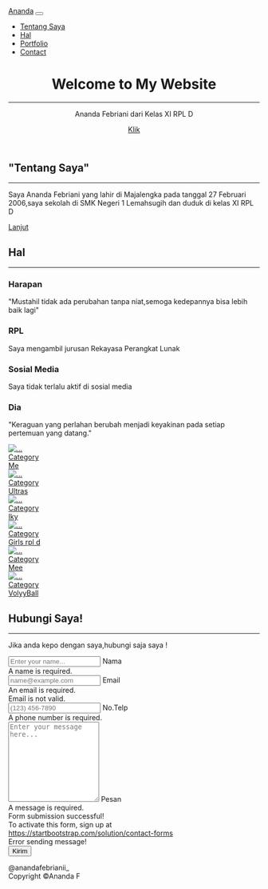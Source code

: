 <!DOCTYPE html>
<html lang="en">
    <head>
        <meta charset="utf-8" />
        <meta name="viewport" content="width=device-width, initial-scale=1, shrink-to-fit=no" />
        <meta name="description" content="" />
        <meta name="author" content="" />
        <title>Website Ananda</title>
        <!-- Favicon-->
        <link rel="icon" type="image/x-icon" href="assets/favicon.ico" />
        <!-- Bootstrap Icons-->
        <link href="https://cdn.jsdelivr.net/npm/bootstrap-icons@1.5.0/font/bootstrap-icons.css" rel="stylesheet" />
        <!-- Google fonts-->
        <link href="https://fonts.googleapis.com/css?family=Merriweather+Sans:400,700" rel="stylesheet" />
        <link href="https://fonts.googleapis.com/css?family=Merriweather:400,300,300italic,400italic,700,700italic" rel="stylesheet" type="text/css" />
        <!-- SimpleLightbox plugin CSS-->
        <link href="https://cdnjs.cloudflare.com/ajax/libs/SimpleLightbox/2.1.0/simpleLightbox.min.css" rel="stylesheet" />
        <!-- Core theme CSS (includes Bootstrap)-->
        <link href="css/styles.css" rel="stylesheet" />
    </head>
    <body id="page-top">
        <!-- Navigation-->
        <nav class="navbar navbar-expand-lg navbar-light fixed-top py-3" id="mainNav">
            <div class="container px-4 px-lg-5">
                <a class="navbar-brand" href="#page-top">Ananda</a>
                <button class="navbar-toggler navbar-toggler-right" type="button" data-bs-toggle="collapse" data-bs-target="#navbarResponsive" aria-controls="navbarResponsive" aria-expanded="false" aria-label="Toggle navigation"><span class="navbar-toggler-icon"></span></button>
                <div class="collapse navbar-collapse" id="navbarResponsive">
                    <ul class="navbar-nav ms-auto my-2 my-lg-0">
                        <li class="nav-item"><a class="nav-link" href="#about">Tentang Saya</a></li>
                        <li class="nav-item"><a class="nav-link" href="#services">Hal</a></li>
                        <li class="nav-item"><a class="nav-link" href="#portfolio">Portfolio</a></li>
                        <li class="nav-item"><a class="nav-link" href="#contact">Contact</a></li>
                    </ul>
                </div>
            </div>
        </nav>
        <!-- Masthead-->
        <header class="masthead">
            <div class="container px-4 px-lg-5 h-100">
                <div class="row gx-4 gx-lg-5 h-100 align-items-center justify-content-center text-center">
                    <div class="col-lg-8 align-self-end">
                        <h1 class="text-white font-weight-bold">Welcome to My Website</h1>
                        <hr class="divider" />
                    </div>
                    <div class="col-lg-8 align-self-baseline">
                        <p class="text-white-75 mb-5">Ananda Febriani dari Kelas XI RPL D</p>
                        <a class="btn btn-primary btn-xl" href="#about">Klik</a>
                    </div>
                </div>
            </div>
        </header>
        <!-- About-->
        <section class="page-section bg-primary" id="about">
            <div class="container px-4 px-lg-5">
                <div class="row gx-4 gx-lg-5 justify-content-center">
                    <div class="col-lg-8 text-center">
                        <h2 class="text-white mt-0">"Tentang Saya"</h2>
                        <hr class="divider divider-light" />
                        <p class="text-white-75 mb-4">Saya Ananda Febriani yang lahir di Majalengka pada tanggal 27 Februari 2006,saya sekolah di SMK Negeri 1 Lemahsugih dan duduk di kelas XI RPL D</p>
                        <a class="btn btn-light btn-xl" href="#services">Lanjut</a>
                    </div>
                </div>
            </div>
        </section>
        <!-- Services-->
        <section class="page-section" id="services">
            <div class="container px-4 px-lg-5">
                <h2 class="text-center mt-0">Hal</h2>
                <hr class="divider" />
                <div class="row gx-4 gx-lg-5">
                    <div class="col-lg-3 col-md-6 text-center">
                        <div class="mt-5">
                            <div class="mb-2"><i class="bi-gem fs-1 text-primary"></i></div>
                            <h3 class="h4 mb-2">Harapan</h3>
                            <p class="text-muted mb-0">"Mustahil tidak ada perubahan tanpa niat,semoga kedepannya bisa lebih baik lagi"</p>
                        </div>
                    </div>
                    <div class="col-lg-3 col-md-6 text-center">
                        <div class="mt-5">
                            <div class="mb-2"><i class="bi-laptop fs-1 text-primary"></i></div>
                            <h3 class="h4 mb-2">RPL</h3>
                            <p class="text-muted mb-0">Saya mengambil jurusan Rekayasa Perangkat Lunak</p>
                        </div>
                    </div>
                    <div class="col-lg-3 col-md-6 text-center">
                        <div class="mt-5">
                            <div class="mb-2"><i class="bi-globe fs-1 text-primary"></i></div>
                            <h3 class="h4 mb-2">Sosial Media</h3>
                            <p class="text-muted mb-0">Saya tidak terlalu aktif di sosial media</p>
                        </div>
                    </div>
                    <div class="col-lg-3 col-md-6 text-center">
                        <div class="mt-5">
                            <div class="mb-2"><i class="bi-heart fs-1 text-primary"></i></div>
                            <h3 class="h4 mb-2">Dia</h3>
                            <p class="text-muted mb-0">"Keraguan yang perlahan berubah menjadi keyakinan pada setiap pertemuan yang datang."</p>
                        </div>
                    </div>
                </div>
            </div>
        </section>
        <!-- Portfolio-->
        <div id="portfolio">
            <div class="container-fluid p-0">
                <div class="row g-0">
                    <div class="col-lg-4 col-sm-6">
                        <a class="portfolio-box" href="assets/img/portfolio/fullsize/1.jpeg" title="Me">
                            <img class="img-fluid" src="assets/img/portfolio/thumbnails/1.jpeg" alt="..." />
                            <div class="portfolio-box-caption">
                                <div class="project-category text-white-50">Category</div>
                                <div class="Me">Me</div>
                            </div>
                        </a>
                    </div>
                    <div class="col-lg-4 col-sm-6">
                        <a class="portfolio-box" href="assets/img/portfolio/fullsize/2.jpeg" title="Ultras">
                            <img class="img-fluid" src="assets/img/portfolio/thumbnails/2.jpeg" alt="..." />
                            <div class="portfolio-box-caption">
                                <div class="project-category text-white-50">Category</div>
                                <div class="Ultras">Ultras</div>
                            </div>
                        </a>
                    </div>
                    <div class="col-lg-4 col-sm-6">
                        <a class="portfolio-box" href="assets/img/portfolio/fullsize/3.jpeg" title="Iky">
                            <img class="img-fluid" src="assets/img/portfolio/thumbnails/3.jpeg" alt="..." />
                            <div class="portfolio-box-caption">
                                <div class="project-category text-white-50">Category</div>
                                <div class="Iky">Iky</div>
                            </div>
                        </a>
                    </div>
                    <div class="col-lg-4 col-sm-6">
                        <a class="portfolio-box" href="assets/img/portfolio/fullsize/4.jpeg" title="Girls rpl d">
                            <img class="img-fluid" src="assets/img/portfolio/thumbnails/4.jpeg" alt="..." />
                            <div class="portfolio-box-caption">
                                <div class="project-category text-white-50">Category</div>
                                <div class="Girls rpl d">Girls rpl d</div>
                            </div>
                        </a>
                    </div>
                    <div class="col-lg-4 col-sm-6">
                        <a class="portfolio-box" href="assets/img/portfolio/fullsize/5.jpeg" title="Mee">
                            <img class="img-fluid" src="assets/img/portfolio/thumbnails/5.jpeg" alt="..." />
                            <div class="portfolio-box-caption">
                                <div class="project-category text-white-50">Category</div>
                                <div class="Mee">Mee</div>
                            </div>
                        </a>
                    </div>
                    <div class="col-lg-4 col-sm-6">
                        <a class="portfolio-box" href="assets/img/portfolio/fullsize/6.jpeg" title="VollyBall">
                            <img class="img-fluid" src="assets/img/portfolio/thumbnails/6.jpeg" alt="..." />
                            <div class="portfolio-box-caption p-3">
                                <div class="project-category text-white-50">Category</div>
                                <div class="VollyBall">VolyyBall</div>
                            </div>
                        </a>
                    </div>
                </div>
            </div>
        </div>
<!-- Contact-->
        <section class="page-section" id="contact">
            <div class="container px-4 px-lg-5">
                <div class="row gx-4 gx-lg-5 justify-content-center">
                    <div class="col-lg-8 col-xl-6 text-center">
                        <h2 class="mt-0">Hubungi Saya!</h2>
                        <hr class="divider" />
                        <p class="text-muted mb-5">Jika anda kepo dengan saya,hubungi saja saya !</p>
                    </div>
                </div>
                <div class="row gx-4 gx-lg-5 justify-content-center mb-5">
                    <div class="col-lg-6">
                        <!-- * * * * * * * * * * * * * * *-->
                        <!-- * * SB Forms Contact Form * *-->
                        <!-- * * * * * * * * * * * * * * *-->
                        <!-- This form is pre-integrated with SB Forms.-->
                        <!-- To make this form functional, sign up at-->
                        <!-- https://startbootstrap.com/solution/contact-forms-->
                        <!-- to get an API token!-->
                        <form id="contactForm" data-sb-form-api-token="API_TOKEN">
                            <!-- Name input-->
                            <div class="form-floating mb-3">
                                <input class="form-control" id="name" type="text" placeholder="Enter your name..." data-sb-validations="required" />
                                <label for="name">Nama</label>
                                <div class="invalid-feedback" data-sb-feedback="name:required">A name is required.</div>
                            </div>
                            <!-- Email address input-->
                            <div class="form-floating mb-3">
                                <input class="form-control" id="email" type="email" placeholder="name@example.com" data-sb-validations="required,email" />
                                <label for="email">Email</label>
                                <div class="invalid-feedback" data-sb-feedback="email:required">An email is required.</div>
                                <div class="invalid-feedback" data-sb-feedback="email:email">Email is not valid.</div>
                            </div>
                            <!-- Phone number input-->
                            <div class="form-floating mb-3">
                                <input class="form-control" id="phone" type="tel" placeholder="(123) 456-7890" data-sb-validations="required" />
                                <label for="phone">No.Telp</label>
                                <div class="invalid-feedback" data-sb-feedback="phone:required">A phone number is required.</div>
                            </div>
                            <!-- Message input-->
                            <div class="form-floating mb-3">
                                <textarea class="form-control" id="message" type="text" placeholder="Enter your message here..." style="height: 10rem" data-sb-validations="required"></textarea>
                                <label for="message">Pesan</label>
                                <div class="invalid-feedback" data-sb-feedback="message:required">A message is required.</div>
                            </div>
                            <!-- Submit success message-->
                            <!---->
                            <!-- This is what your users will see when the form-->
                            <!-- has successfully submitted-->
                            <div class="d-none" id="submitSuccessMessage">
                                <div class="text-center mb-3">
                                    <div class="fw-bolder">Form submission successful!</div>
                                    To activate this form, sign up at
                                    <br />
                                    <a href="https://startbootstrap.com/solution/contact-forms">https://startbootstrap.com/solution/contact-forms</a>
                                </div>
                            </div>
                            <!-- Submit error message-->
                            <!---->
                            <!-- This is what your users will see when there is-->
                            <!-- an error submitting the form-->
                            <div class="d-none" id="submitErrorMessage"><div class="text-center text-danger mb-3">Error sending message!</div></div>
                            <!-- Submit Button-->
                            <div class="d-grid"><button class="btn btn-primary btn-xl disabled" id="submitButton" type="submit">Kirim</button></div>
                        </form>
                    </div>
                </div>
                <div class="row gx-4 gx-lg-5 justify-content-center">
                    <div class="col-lg-4 text-center mb-5 mb-lg-0">
                        <i class="bi-phone fs-2 mb-3 text-muted"></i>
                        <div>@anandafebrianii_</div>
                    </div>
                </div>
            </div>
        </section>
        <!-- Footer-->
        <footer class="bg-light py-5">
            <div class="container px-4 px-lg-5"><div class="small text-center text-muted">Copyright &copy;Ananda F</div></div>
        </footer>
        <!-- Bootstrap core JS-->
        <script src="https://cdn.jsdelivr.net/npm/bootstrap@5.1.3/dist/js/bootstrap.bundle.min.js"></script>
        <!-- SimpleLightbox plugin JS-->
        <script src="https://cdnjs.cloudflare.com/ajax/libs/SimpleLightbox/2.1.0/simpleLightbox.min.js"></script>
        <!-- Core theme JS-->
        <script src="js/scripts.js"></script>
        <!-- * * * * * * * * * * * * * * * * * * * * * * * * * * * * * * * * * * * * * * * *-->
        <!-- * *                               SB Forms JS                               * *-->
        <!-- * * Activate your form at https://startbootstrap.com/solution/contact-forms * *-->
        <!-- * * * * * * * * * * * * * * * * * * * * * * * * * * * * * * * * * * * * * * * *-->
        <script src="https://cdn.startbootstrap.com/sb-forms-latest.js"></script>
    </body>
</html>
